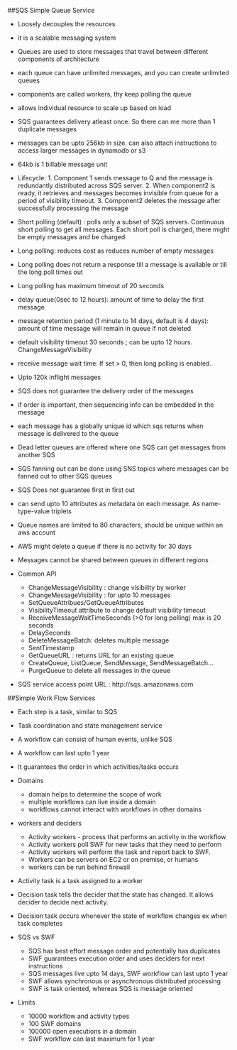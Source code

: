 ##SQS Simple Queue Service
- Loosely decouples the resources
- it is a scalable messaging system
- Queues are used to store messages that travel between different components of architecture
- each queue can have unlimited messages, and you can create unlimited queues
- components are called workers, thy keep polling the queue
- allows individual resource to scale up based on load
- SQS guarantees delivery atleast once. So there can me more than 1 duplicate messages
- messages can be upto 256kb in size. can also attach instructions to access larger messages in dynamodb or s3
- 64kb is 1 billable message unit
- Lifecycle: 1. Component 1 sends message to Q and the message is redundantly distributed across SQS server. 2. When component2 is ready, it retrieves and messages becomes invisible from queue for a period of visibility timeout. 3. Component2 deletes the message after successfully processing the message
- Short polling (default) : polls only a subset of SQS servers. Continuous short polling to get all messages. Each short poll is charged, there might be empty messages and be charged
- Long polling: reduces cost as reduces number of empty messages                            
- Long polling does not return a response till a message is available or till the long poll times out
- Long polling has maximum timeout of 20 seconds
- delay queue(0sec to 12 hours): amount of time to delay the first message
- message retention period (1 minute to 14 days, default is 4 days): amount of time message will remain in queue if not deleted
- default visibility timeout 30 seconds ; can be upto 12 hours. ChangeMessageVisibility
- receive message wait time: If set > 0, then long polling is enabled. 
- Upto 120k inflight messages
- SQS does not guarantee the delivery order of the messages
- if order is important, then sequencing info can be embedded in the message
- each message has a globally unique id which sqs returns when message is delivered to the queue
- Dead letter queues are offered where one SQS can get messages from another SQS
- SQS fanning out can be done using SNS topics where messages can be fanned out to other SQS queues
- SQS Does not guarantee first in first out
- can send upto 10 attributes as metadata on each message. As name-type-value triplets
- Queue names are limited to 80 characters, should be unique within an aws account
- AWS might delete a queue if there is no activity for 30 days
- Messages cannot be shared between queues in different regions

- Common API
  * ChangeMessageVisibility : change visibility by worker 
  * ChangeMessageVisibility : for upto 10 messages
  * SetQueueAttribues/GetQueueAttributes
  * VisibilityTimeout attribute to change default visibility timeout
  * ReceiveMessageWaitTimeSeconds (>0 for long polling) max is 20 seconds
  * DelaySeconds
  * DeleteMessageBatch: deletes multiple message
  * SentTimestamp
  * GetQueueURL : returns URL for an existing queue
  * CreateQueue, ListQueue, SendMessage, SendMessageBatch...
  * PurgeQueue to delete all messages in the queue

- SQS service access point URL : http://sqs.<region>.amazonaws.com


##Simple Work Flow Services
- Each step is a task, similar to SQS
- Task coordination and state management service
- A workflow can consist of human events, unlike SQS
- A workflow can last upto 1 year
- It guarantees the order in which activities/tasks occurs
- Domains
  * domain helps to determine the scope of work
  * multiple workflows can live inside a domain
  * workflows cannot interact with workflows in other domains
- workers and deciders
  * Activity workers - process that performs an activity in the workflow
  * Activity workers poll SWF for new tasks that they need to perform
  * Activity workers will perform the task and report back to SWF.
  * Workers can be servers on EC2 or on premise, or humans
  * workers can be run behind firewall

- Activity task is a task assigned to a worker
- Decision task tells the decider that the state has changed. It allows decider to decide next activity. 
- Decision task occurs whenever the state of workflow changes ex when task completes

- SQS vs SWF
  * SQS has best effort message order and potentially has duplicates
  * SWF guarantees execution order and uses deciders for next instructions
  * SQS messages live upto 14 days, SWF workflow can last upto 1 year
  * SWF allows synchronous or asynchronous distributed processing
  * SWF is  task oriented, whereas SQS is message oriented

- Limits
  * 10000 workflow and activity types
  * 100 SWF domains
  * 100000 open executions in a domain
  * SWF workflow can last maximum for 1 year

